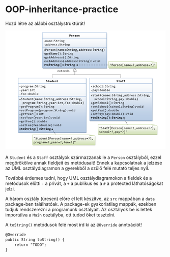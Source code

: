 # OOP-inheritance-practice

Hozd létre az alábbi osztálystruktúrát!

![](res/PersonStaff.PNG)

A `Student` és a `Staff` osztályok származzanak le a `Person` osztályból, ezzel megörökölve annak
fieldjeit és metódusait! Ennek a kapcsolatnak a jelzése az UML osztálydiagramon a gyerekből a szülő
felé mutató teljes nyíl.

Továbbá érdemes tudni, hogy UML osztálydiagramokon a fieldek és a metódusok előtti
`-` a privát, a `+` a publikus és a `#` a protected láthatóságokat jelzi.

A három osztály (üresen) előre el lett készítve, az `src` mappában a `data` package-ben találhatóak.
A package-ek gyakorlatilag mappák, ezekben tudjuk rendszerezni a programunk osztályait.
Az osztályok be is lettek importálva a `Main` osztályba, ott tudod őket tesztelni.

A `toString()` metódusok felé most írd ki az `@Override` anntoációt!

```
@Override
public String toString() {
    return "TODO";
}
```